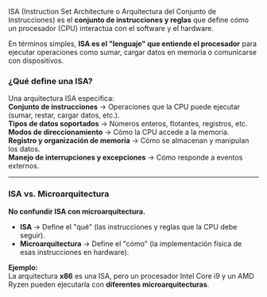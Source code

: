 
ISA (Instruction Set Architecture o Arquitectura del Conjunto de Instrucciones) es el **conjunto de instrucciones y reglas** que define cómo un procesador (CPU) interactúa con el software y el hardware.

En términos simples, **ISA es el "lenguaje" que entiende el procesador** para ejecutar operaciones como sumar, cargar datos en memoria o comunicarse con dispositivos.


### **¿Qué define una ISA?**

Una arquitectura ISA especifica:  
 **Conjunto de instrucciones** → Operaciones que la CPU puede ejecutar (sumar, restar, cargar datos, etc.).  
**Tipos de datos soportados** → Números enteros, flotantes, registros, etc.  
**Modos de direccionamiento** → Cómo la CPU accede a la memoria.  
**Registro y organización de memoria** → Cómo se almacenan y manipulan los datos.  
**Manejo de interrupciones y excepciones** → Cómo responde a eventos externos.

---


### **ISA vs. Microarquitectura**

 **No confundir ISA con microarquitectura.**

- **ISA** → Define el "qué" (las instrucciones y reglas que la CPU debe seguir).
- **Microarquitectura** → Define el "cómo" (la implementación física de esas instrucciones en hardware).

**Ejemplo:**  
La arquitectura **x86** es una ISA, pero un procesador Intel Core i9 y un AMD Ryzen pueden ejecutarla con **diferentes microarquitecturas**.
